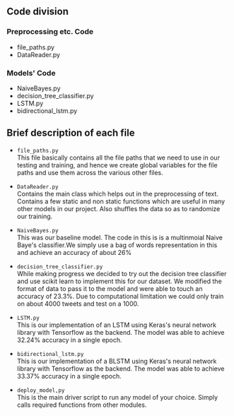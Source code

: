 
## Code division

### Preprocessing etc. Code
* file_paths.py
* DataReader.py

### Models' Code
* NaiveBayes.py
* decision_tree_classifier.py
* LSTM.py
* bidirectional_lstm.py

## Brief description of each file
- `file_paths.py`  
This file basically contains all the file paths that we need to use in our testing and training, and hence we create global variables for the file paths and use them across the various other files.

- `DataReader.py`  
Contains the main class which helps out in the preprocessing of text. Contains a few static and non static functions which are useful in many other models in our project. Also shuffles the data so as to randomize our training.

- `NaiveBayes.py`  
This was our baseline model. The code in this is  is a multinmoial Naive Baye's classifier.We simply use a bag of words representation in this and achieve an accuracy of about 26%

- `decision_tree_classifier.py`  
While making progress we decided to try out the decision tree classifier and use scikit learn to implement this for our dataset. We modified the format of data to pass it to the model and were able to touch an accuracy of 23.3%. Due to computational limitation we could only train on about 4000 tweets and test on a 1000.

- `LSTM.py`  
This is our implementation of an LSTM using Keras's neural network library with Tensorflow as the backend. The model was able to achieve 32.24% accuracy in a single epoch.


- `bidirectional_lstm.py`  
This is our implementation of a BLSTM using Keras's neural network library with Tensorflow as the backend. The model was able to achieve 33.37% accuracy in a single epoch.

- `deploy_model,py`  
This is the main driver script to run any model of your choice. Simply calls required functions from other modules.
